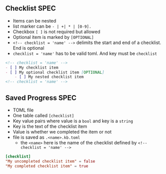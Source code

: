 ## Checklist SPEC

- Items can be nested
- list marker can be `- | +| * | [0-9].`
- Checkbox `[ ]` is not required but allowed
- Optional item is marked by `[OPTIONAL]`
- `<!-- checklist = 'name' -->` delimits the start and end of a checklist. End is optional
- `checklist = 'name'` has to be valid toml. And key must be `checklist` 

```markdown
<!-- checklist = 'name' -->
- [ ] My checklist item
- [ ] My optional checklist item [OPTIONAL]
    - [ ] My nested checklist item
<!-- checklist = 'name' -->
```

## Saved Progress SPEC

- TOML file
- One table called `[checklist]`
- Key value pairs where value is a `bool` and key is a `string`
- Key is the text of the checklist item
- Value is whether we completed the item or not
- file is saved as `.<name>.kb.toml`
  - the `<name>` here is the name of the checklist defined by `<!-- checklist = 'name' -->`

```toml
[checklist]
"My uncompleted checklist item" = false
"My completed checklist item" = true
```